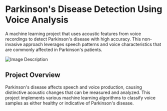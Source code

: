 # Parkinson's Disease Detection Using Voice Analysis

A machine learning project that uses acoustic features from voice recordings to detect Parkinson's disease with high accuracy. This non-invasive approach leverages speech patterns and voice characteristics that are commonly affected in Parkinson's patients.

![Image Description](https://continentalhospitals.com/uploads/mceu_21508581911700811674581.jpg)

## Project Overview

Parkinson's disease affects speech and voice production, causing distinctive acoustic changes that can be measured and analyzed. This project implements various machine learning algorithms to classify voice samples as either healthy or indicative of Parkinson's disease.
